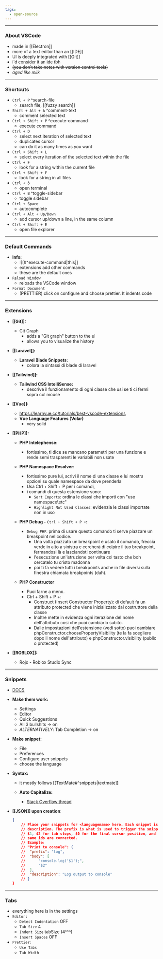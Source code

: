 ```yaml
---
tags:
  - open-source
---
```

---

### About VSCode

- made in [[Electron]]
- more of a text editor than an [[IDE]]
- UI is deeply integrated with [[Git]]
- i'd consider it an ide tbh
- ~~(you don't take notes with version control tools)~~
- _aged like milk_

---

### Shortcuts

- `Ctrl + P` ^search-file
	- search file, [[fuzzy search]]
- `Shift + Alt + A` ^comment-text
	- comment selected text
- `Ctrl + Shift + P` ^execute-command
	- execute command
- `Ctrl + D`
	- select next iteration of selected text
	- duplicates cursor
	- can do it as many times as you want
- `Ctrl + Shift + L`
	- select every iteration of the selected text within the file
- `Ctrl + F`
	- look for a string within the current file
- `Ctrl + Shift + F`
	- look for a string in all files
- `Ctrl + ò`
	- open terminal
- `Ctrl + B` ^toggle-sidebar
	- toggle sidebar
- `Ctrl + Space`
	- autocomplete
- `Ctrl + Alt + Up/Down`
	- add cursor up/down a line, in the same column
- `Ctrl + Shift + E`
	- open file explorer

---

### Default Commands

- **Info:**
	- ![[#^execute-command|this]]
	- extensions add other commands
	- these are the default ones
- `Reload Window`
	- reloads the VSCode window
- `Format Document`
	- (PRETTIER) click on configure and choose prettier. It indents code

---

### Extensions

- **[[Git]]:**
	- Git Graph
		- adds a "Git graph" button to the ui
		- allows you to visualize the history
- **[[Laravel]]:**
	- **Laravel Blade Snippets:**
		- colora la sintassi di blade di laravel

- **[[Tailwind]]:**
	- **Tailwind CSS IntelliSense:**
		- descrive il funzionamento di ogni classe che usi se ti ci fermi sopra col mouse

- **[[Vue]]:**
	- https://learnvue.co/tutorials/best-vscode-extensions
	- **Vue Language Features (Volar)**
		- very solid
	
- **[[PHP]]:**
	- **PHP Intelephense:**
		- fortissimo, ti dice se mancano parametri per una funzione e rende semi trasparenti le variabili non usate
		
	- **PHP Namespace Resolver:**
		- fortissimo pure lui, scrivi il nome di una classe e lui mostra opzioni su quale namespace da dove prenderla
		- Usa Ctrl + Shift + P per i comandi,
		- i comandi di questa estensione sono:
			- `Sort Imports`: ordina le classi che importi con "use namespace\etc"
			- `Highlight Not Used Classes`: evidenzia le classi importate non in uso
	
	- **PHP Debug -** `Ctrl + Shift + P +`**:**
		- `Debug PHP`: prima di usare questo comando ti serve piazzare un breakpoint nel codice.
			- Una volta piazzato un breakpoint e usato il comando, freccia verde in alto a sinistra e cercherà di colpire il tuo breakpoint, fermandosi là e lasciandoti continuare
			- l'esecuzione un'istruzione per volta col tasto che boh cercatelo tu cristo madonna
			- poi ti fa vedere tutti i breakpoints anche in file diversi sulla finestra chiamata breakpoints (duh).
	
	- **PHP Constructor**
		- Puoi farne a meno.
		- Ctrl + Shift + P +:
			- Construct (Insert Constructor Property): di default fa un attributo protected che viene inizializzato dal costruttore della classe
			- Inoltre mette in evidenza ogni iterazione del nome dell'attributo così che puoi cambiarlo subito.
			- Dalle impostazioni dell'estensione (vedi sotto) puoi cambiare phpConstructor.choosePropertyVisibility (te la fa scegliere dopo il nome dell'attributo) e phpConstructor.visibility (public o protected)
- **[[ROBLOX]]:**
	- Rojo - Roblox Studio Sync

---

### Snippets

- [DOCS](https://code.visualstudio.com/docs/editor/userdefinedsnippets)
- **Make them work:**
	- Settings
	- Editor
	- Quick Suggestions
	- All 3 bullshits -> on
	- _ALTERNATIVELY_: Tab Completion -> on
- **Make snippet:**
	- File
	- Preferences
	- Configure user snippets
	- choose the language
- **Syntax:**
	- it mostly follows [[TextMate#^snippets|textmate]]

	- **Auto Capitalize:**
		- [Stack Overflow thread](https://stackoverflow.com/questions/65846228/capitalize-first-letter-of-vscode-snippet)

- **[[JSON]] upon creation:**
	```json
	{
	    // Place your snippets for <languagename> here. Each snippet is defined under a snippet name and has a prefix, body and
	    // description. The prefix is what is used to trigger the snippet and the body will be expanded and inserted. Possible variables are:
	    // $1, $2 for tab stops, $0 for the final cursor position, and ${1:label}, ${2:another} for placeholders. Placeholders with the
	    // same ids are connected.
	    // Example:
	    // "Print to console": {
	    //  "prefix": "log",
	    //  "body": [
	    //      "console.log('$1');",
	    //      "$2"
	    //  ],
	    //  "description": "Log output to console"
	    // }
	}
	```

---

### Tabs

- everything here is in the settings
- `Editor: `
	- `Detect Indentation` OFF
	- `Tab Size` 4
	- `Indent Size` tabSize (4^^^)
	- `Insert Spaces` OFF
- `Prettier: `
	- `Use Tabs`
	- `Tab Width`